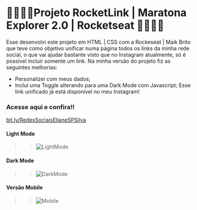 # 👩‍💻👩‍💻Projeto RocketLink | Maratona Explorer 2.0 | Rocketseat 👩‍💻👩‍💻
Esse desenvolvi este projeto em HTML | CSS com a Rockeseat | Maik Brito que teve como objetivo unificar numa página todos os links 
da minha rede social, o que vai ajudar bastante visto que no Instagram atualmente, só é possível incluir somente um link.
Na minha versão do projeto fiz as seguintes melhorias:
- Personalizei com meus dados;
- Inclui uma Toggle alterando para uma Dark Mode com Javascript;
Esse link unificado já está disponível no meu Instagram!

### Acesse aqui e confira!! 
[bit.ly/RedesSociaisElianeSPSilva](https://www.bit.ly/RedesSociaisElianeSPSilva)


#### Light Mode
>> ![LightMode](https://user-images.githubusercontent.com/95144647/177796582-cd111da5-5b9c-4ad6-9f0d-faa889749820.png)

#### Dark Mode
>> ![DarkMode](https://user-images.githubusercontent.com/95144647/177796587-a07d96cd-56c5-44ff-89de-db5d31b1779c.png)

#### Versão Mobile
>> ![Mobile](https://user-images.githubusercontent.com/95144647/177796585-4b2f00ca-ccd5-464c-98d1-6909a1449e59.png)
